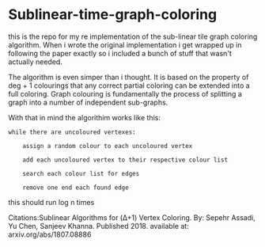 # Sublinear-time-graph-coloring
this is the repo for my re implementation of the sub-linear tile graph coloring algorithm. When i wrote the original  implementation i get wrapped up in following the paper exactly so i included a bunch of stuff that wasn't actually needed.

The algorithm is even simper than i thought. It is based on the property of deg + 1 colourings that any correct partial coloring can be extended into a full coloring. Graph colouring is fundamentally the process of splitting a graph into a number of independent sub-graphs. 

With that in mind the algorithim works like this:


	while there are uncoloured vertexes:

		assign a random colour to each uncoloured vertex
	
		add each uncoloured vertex to their respective colour list
	
		search each colour list for edges
	
		remove one end each found edge

this should run log n times

Citations:Sublinear Algorithms for (Δ+1) Vertex Coloring.  By: Sepehr Assadi, Yu Chen, Sanjeev Khanna. Published 2018. available at: arxiv.org/abs/1807.08886
